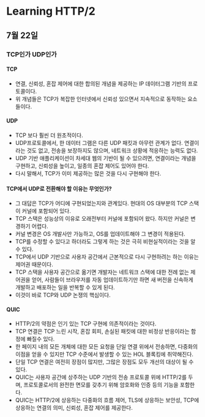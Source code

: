 # Learning HTTP/2

## 7월 22일

### TCP인가 UDP인가

#### TCP
- 연결, 신뢰성, 혼잡 제어에 대한 합의된 개념을 제공하는 IP 데이터그램 기반의 프로토콜이다.
- 위 개념들은 TCP가 복잡한 인터넷에서 신뢰성 있으면서 지속적으로 동작하는 요소들이다.

#### UDP
- TCP 보다 훨씬 더 원초적이다.
- UDP프로토콜에서, 한 데이터 그램은 다른 UDP 패킷과 아무런 관계가 없다. 연결이라는 것도 없고, 전송을 보장하지도 않으며, 네트워크 상황에 적응하는 능력도 없다.
- UDP 기반 애플리케이션이 차세대 웹의 기반이 될 수 있으려면, 연결이라는 개념을 구현하고, 신뢰성을 높이고, 일종의 혼잡 제어도 있어야 한다.
- 다시 말해서, TCP가 이미 제공하는 많은 것을 다시 구현해야 한다.

#### TCP에서 UDP로 전환해야 할 이유는 무엇인가?
- 그 대답은 TCP가 어디에 구현되었는지와 관계있다. 현대의 OS 대부분의 TCP 스택이 커널에 포함되어 있다.
- TCP 스택은 성능상의 이유로 오래전부터 커널에 포함되어 왔다. 하지만 커널은 변경하기 어렵다.
- 커널 변경은 OS 개발사만 가능하고, OS를 업데이트해야 그 변경이 적용된다.
- TCP를 수정할 수 있다고 하더라도 그렇게 하는 것은 극히 비현실적이라는 것을 알 수 있다.
- TCP에서 UDP 기반으로 사용자 공간에서 근본적으로 다시 구현하려는 하는 이유는 제어권 때문이다.
- TCP 스택을 사용자 공간으로 옮기면 개발자는 네트워크 스택에 대한 전례 없는 제어권을 얻어, 사람들이 브라우저를 자동 업데이트하기만 하면 새 버전을 신속하게 개발하고 배포하는 일을 반복할 수 있게 된다.
- 이것이 바로 TCP와 UDP 논쟁의 핵심이다.

#### QUIC
- HTTP/2의 약점은 인기 있는 TCP 구현에 의존적이라는 것이다.
- TCP 연결은 TCP 느린 시작, 혼잡 회피, 손실된 패킷에 대한 비정상 반응이라는 함정에 빠질수 있다.
- 한 페이지 내의 모든 개체에 대한 모든 요청을 단일 연결 위에서 전송하면, 다중화의 이점을 얻을 수 있지만 TCP 수준에서 발생할 수 있는 HOL 블록킹에 취약해진다.
- 단일 TCP 연결은 여전히 장점이 많지만, 그많은 장점도 모두 개선의 대상이 될 수 있다.
- QUIC는 사용자 공간에 상주하는 UDP 기반의 전송 프로토콜 위에 HTTP/2를 두며, 프로토콜로서의 완전한 면모를 갖추기 위해 암호화와 인증 등의 기능을 포함한다.
- QUIC는 HTTP/2에 상응하는 다중화의 흐름 제어, TLS에 상응하는 보안성, TCP에 상응하는 연결의 의미, 신뢰성, 혼잡 제어를 제공한다.
